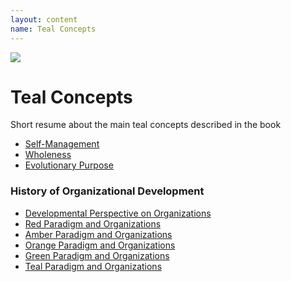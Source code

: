 ```yaml
---
layout: content
name: Teal Concepts
---
```

![](/media/fundamental-assumptions.jpg)

# Teal Concepts

Short resume about the main teal concepts described in the book

* [Self-Management](../self-management/)
* [Wholeness](../theory/wholeness/)
* [Evolutionary Purpose](../theory/evolutionary-purpose/)


### History of Organizational Development

* [Developmental Perspective on Organizations](../theory/developmental-perspective-on-organizations/)
* [Red Paradigm and Organizations](../theory/red-organizations/)
* [Amber Paradigm and Organizations](../theory/amber-paradigm-and-organizations/)
* [Orange Paradigm and Organizations](../theory/orange-paradigm-and-organizations/)
* [Green Paradigm and Organizations](../theory/green-paradigm-and-organizations/)
* [Teal Paradigm and Organizations](../theory/teal-paradigm-and-organizations/)